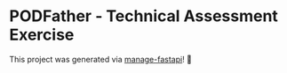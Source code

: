 # PODFather - Technical Assessment Exercise

This project was generated via [manage-fastapi](https://ycd.github.io/manage-fastapi/)! :tada:

